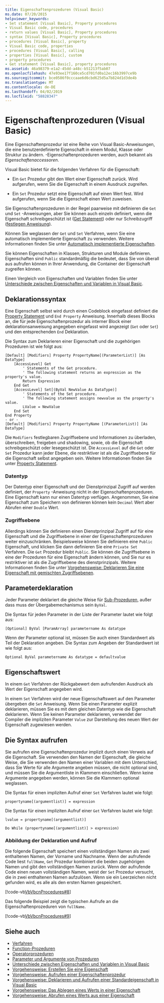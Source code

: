 ```yaml
---
title: Eigenschaftenprozeduren (Visual Basic)
ms.date: 07/20/2015
helpviewer_keywords:
- Set statement [Visual Basic], Property procedures
- Visual Basic code, procedures
- return values [Visual Basic], Property procedures
- syntax [Visual Basic], Property procedures
- procedures [Visual Basic], property
- Visual Basic code, properties
- procedures [Visual Basic], calling
- properties [Visual Basic], custom
- property procedures
- Get statement [Visual Basic], property procedures
ms.assetid: 46a98379-e1a2-45dd-a48c-b51213f5ab07
ms.openlocfilehash: 47e93ee17f160ce5cd701fd0a12ec16b3997ce9b
ms.sourcegitcommit: bce0586f0cccaae6d6cbd625d5a7b824d1d3de4b
ms.translationtype: MT
ms.contentlocale: de-DE
ms.lasthandoff: 04/02/2019
ms.locfileid: "58828347"
---
```

# <a name="property-procedures-visual-basic"></a>Eigenschaftenprozeduren (Visual Basic)
Eine Eigenschaftenprozedur ist eine Reihe von Visual Basic-Anweisungen, die eine benutzerdefinierte Eigenschaft in einem Modul, Klasse oder Struktur zu ändern. -Eigenschaftenprozeduren werden, auch bekannt als *Eigenschaftenaccessoren*.  
  
 Visual Basic bietet für die folgenden Verfahren für die Eigenschaft:  
  
-   Ein `Get` Prozedur gibt den Wert einer Eigenschaft zurück. Wird aufgerufen, wenn Sie die Eigenschaft in einem Ausdruck zugreifen.  
  
-   Ein `Set` Prozedur setzt eine Eigenschaft auf einen Wert fest. Wird aufgerufen, wenn Sie die Eigenschaft einen Wert zuweisen.  
  
 Sie Eigenschaftenprozeduren in der Regel paarweise mit definieren die `Get` und `Set` -Anweisungen, aber Sie können auch einzeln definiert, wenn die Eigenschaft schreibgeschützt ist ([Get Statement](../../../../visual-basic/language-reference/statements/get-statement.md)) oder nur Schreibzugriff ([festlegen Anweisung](../../../../visual-basic/language-reference/statements/set-statement.md)).  
  
 Können Sie weglassen der `Get` und `Set` Verfahren, wenn Sie eine automatisch implementierte Eigenschaft zu verwenden. Weitere Informationen finden Sie unter [Automatisch implementierte Eigenschaften](./auto-implemented-properties.md).  
  
 Sie können Eigenschaften in Klassen, Strukturen und Module definieren. Eigenschaften sind `Public` standardmäßig die bedeutet, dass Sie von überall aus aufrufen können in Ihrer Anwendung, die Container der Eigenschaft zugreifen können.  
  
 Einen Vergleich von Eigenschaften und Variablen finden Sie unter [Unterschiede zwischen Eigenschaften und Variablen in Visual Basic](./differences-between-properties-and-variables.md).  
  
## <a name="declaration-syntax"></a>Deklarationssyntax  
 Eine Eigenschaft selbst wird durch einen Codeblock eingefasst definiert die [Property Statement](../../../../visual-basic/language-reference/statements/property-statement.md) und `End Property` Anweisung. Innerhalb dieses Blocks an, die für jede Eigenschaftenprozedur als interner Block einer deklarationsanweisung angegeben eingefasst wird angezeigt (`Get` oder `Set`) und den entsprechenden `End` Deklaration.  
  
 Die Syntax zum Deklarieren einer Eigenschaft und die zugehörigen Prozeduren ist wie folgt aus:  
  
```  
[Default] [Modifiers] Property PropertyName[(ParameterList)] [As DataType]  
    [AccessLevel] Get  
        ' Statements of the Get procedure.  
        ' The following statement returns an expression as the property's value.  
        Return Expression  
    End Get  
    [AccessLevel] Set[(ByVal NewValue As DataType)]  
        ' Statements of the Set procedure.  
        ' The following statement assigns newvalue as the property's value.  
        LValue = NewValue  
    End Set  
End Property  
- or -  
[Default] [Modifiers] Property PropertyName [(ParameterList)] [As DataType]  
```  
  
 Die `Modifiers` festlegbaren Zugriffsebene und Informationen zu überladen, überschreiben, freigeben und shadowing, sowie, ob die Eigenschaft schreibgeschützt oder lesegeschützt ist. Die `AccessLevel` auf die `Get` oder `Set` Prozedur kann jeder Ebene, die restriktiver ist als die Zugriffsebene für die Eigenschaft selbst angegeben sein. Weitere Informationen finden Sie unter [Property Statement](../../../../visual-basic/language-reference/statements/property-statement.md).  
  
### <a name="data-type"></a>Datentyp  
 Der Datentyp einer Eigenschaft und der Dienstprinzipal Zugriff auf werden definiert, der `Property` -Anweisung nicht in der Eigenschaftenprozeduren. Eine Eigenschaft kann nur einen Datentyp verfügen. Angenommen, Sie eine Eigenschaft zum Speichern von definieren können kein `Decimal` Wert aber Abrufen einer `Double` Wert.  
  
### <a name="access-level"></a>Zugriffsebene  
 Allerdings können Sie definieren einen Dienstprinzipal Zugriff auf für eine Eigenschaft und die Zugriffsebene in einer der Eigenschaftenprozeduren weiter einzuschränken. Beispielsweise können Sie definieren eine `Public` Eigenschaft, und klicken Sie dann definieren Sie eine `Private Set` Verfahren. Die `Get` Prozedur bleibt `Public`. Sie können die Zugriffsebene in eine der Prozeduren für eine Eigenschaft ändern können, und Sie nur es restriktiver ist als die Zugriffsebene des dienstprinzipals. Weitere Informationen finden Sie unter [Vorgehensweise: Deklarieren Sie eine Eigenschaft mit gemischten Zugriffsebenen](./how-to-declare-a-property-with-mixed-access-levels.md).  
  
## <a name="parameter-declaration"></a>Parameterdeklaration  
 Jeder Parameter deklariert die gleiche Weise für [Sub-Prozeduren](./sub-procedures.md), außer dass muss der Übergabemechanismus sein `ByVal`.  
  
 Die Syntax für jeden Parameter in der Liste der Parameter lautet wie folgt aus:  
  
 `[Optional] ByVal [ParamArray] parametername As datatype`  
  
 Wenn der Parameter optional ist, müssen Sie auch einen Standardwert als Teil der Deklaration angeben. Die Syntax zum Angeben der Standardwert ist wie folgt aus:  
  
 `Optional ByVal parametername As datatype = defaultvalue`  
  
## <a name="property-value"></a>Eigenschaftswert  
 In einem `Get` Verfahren der Rückgabewert dem aufrufenden Ausdruck als Wert der Eigenschaft angegeben wird.  
  
 In einem `Set` Verfahren wird der neue Eigenschaftswert auf den Parameter übergeben die `Set` Anweisung. Wenn Sie einen Parameter explizit deklarieren, müssen Sie es mit dem gleichen Datentyp wie die Eigenschaft deklarieren. Wenn Sie keinen Parameter deklarieren, verwendet der Compiler die impliziten Parameter `Value` zur Darstellung des neuen Wert der Eigenschaft zugewiesen werden.  
  
## <a name="calling-syntax"></a>Die Syntax aufrufen  
 Sie aufrufen eine Eigenschaftenprozedur implizit durch einen Verweis auf die Eigenschaft. Sie verwenden den Namen der Eigenschaft, die gleiche Weise, die Sie verwenden den Namen einer Variablen mit dem Unterschied, dass Sie Werte für alle Argumente angeben müssen, die nicht optional sind, und müssen Sie die Argumentliste in Klammern einschließen. Wenn keine Argumente angegeben werden, können Sie die Klammern optional weglassen.  
  
 Die Syntax für einen impliziten Aufruf einer `Set` Verfahren lautet wie folgt:  
  
 `propertyname[(argumentlist)] = expression`  
  
 Die Syntax für einen impliziten Aufruf einer `Get` Verfahren lautet wie folgt:  
  
 `lvalue = propertyname[(argumentlist)]`  
  
 `Do While (propertyname[(argumentlist)] > expression)`  
  
### <a name="illustration-of-declaration-and-call"></a>Abbildung der Deklaration und Aufruf  
 Die folgende Eigenschaft speichert einen vollständigen Namen als zwei enthaltenen Namen, der Vorname und Nachname. Wenn der aufrufende Code liest `fullName`, `Get` Prozedur kombiniert die beiden zugehörigen Namen und gibt den vollständigen Namen zurück. Wenn der aufrufende Code einen neuen vollständigen Namen, weist der `Set` Prozedur versucht, die in zwei enthaltenen Namen aufzulösen. Wenn sie ein Leerzeichen nicht gefunden wird, es alle als den ersten Namen gespeichert.  
  
 [!code-vb[VbVbcnProcedures#8](~/samples/snippets/visualbasic/VS_Snippets_VBCSharp/VbVbcnProcedures/VB/Class1.vb#8)]  
  
 Das folgende Beispiel zeigt die typischen Aufrufe an die Eigenschaftenprozeduren von `fullName`.  
  
 [!code-vb[VbVbcnProcedures#9](~/samples/snippets/visualbasic/VS_Snippets_VBCSharp/VbVbcnProcedures/VB/Class1.vb#9)]  
  
## <a name="see-also"></a>Siehe auch

- [Verfahren](./index.md)
- [Function-Prozeduren](./function-procedures.md)
- [Operatorprozeduren](./operator-procedures.md)
- [Parameter und Argumente von Prozeduren](./procedure-parameters-and-arguments.md)
- [Unterschiede zwischen Eigenschaften und Variablen in Visual Basic](./differences-between-properties-and-variables.md)
- [Vorgehensweise: Erstellen Sie eine Eigenschaft](./how-to-create-a-property.md)
- [Vorgehensweise: Aufrufen einer Eigenschaftenprozedur](./how-to-call-a-property-procedure.md)
- [Vorgehensweise: Deklarieren und Aufrufen einer Standardeigenschaft in Visual Basic](./how-to-declare-and-call-a-default-property.md)
- [Vorgehensweise: Das Ablegen eines Werts in einer Eigenschaft](./how-to-put-a-value-in-a-property.md)
- [Vorgehensweise: Abrufen eines Werts aus einer Eigenschaft](./how-to-get-a-value-from-a-property.md)

